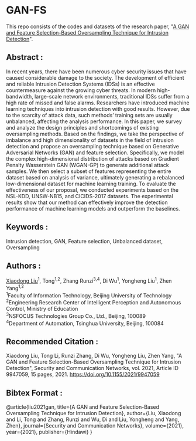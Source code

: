 # GAN-FS
This repo consists of the codes and datasets of the research paper, "[A GAN and Feature Selection-Based Oversampling Technique for
Intrusion Detection](https://www.hindawi.com/journals/scn/2021/9947059/)".
## Abstract :
In recent years, there have been numerous cyber security issues that have caused considerable damage to the society. The development of efficient and reliable Intrusion Detection Systems (IDSs) is an effective countermeasure against the growing cyber threats. In modern high-bandwidth, large-scale network environments, traditional IDSs suffer from a high rate of missed and false alarms. Researchers have introduced machine learning techniques into intrusion detection with good results. However, due to the scarcity of attack data, such methods’ training sets are usually unbalanced, affecting the analysis performance. In this paper, we survey and analyze the design principles and shortcomings of existing oversampling methods. Based on the findings, we take the perspective of imbalance and high dimensionality of datasets in the field of intrusion detection and propose an oversampling technique based on Generative Adversarial Networks (GAN) and feature selection. Specifically, we model the complex high-dimensional distribution of attacks based on Gradient Penalty Wasserstein GAN (WGAN-GP) to generate additional attack samples. We then select a subset of features representing the entire dataset based on analysis of variance, ultimately generating a rebalanced low-dimensional dataset for machine learning training. To evaluate the effectiveness of our proposal, we conducted experiments based on the NSL-KDD, UNSW-NB15, and CICIDS-2017 datasets. The experimental results show that our method can effectively improve the detection performance of machine learning models and  outperform the baselines.
## Keywords :
Intrusion detection, GAN, Feature selection, Unbalanced dataset, Oversampling
## Authors :
[Xiaodong Liu](https://orcid.org/0000-0002-5307-8165)<sup>1</sup>, Tong<sup>1,2</sup>, Zhang Runzi<sup>3,4</sup>, Di Wu<sup>1</sup>, Yongheng Liu<sup>1</sup>, Zhen Yang<sup>1,2</sup>  
<sup>1</sup>Faculty of Information Technology, Beijing University of Technology  
<sup>2</sup>Engineering Research Center of Intelligent Perception and Autonomous  Control, Ministry of Education  
<sup>3</sup>NSFOCUS Technologies Group Co., Ltd., Beijing, 100089  
<sup>4</sup>Department of Automation, Tsinghua University, Beijing, 100084  
## Recommended Citation :
Xiaodong Liu, Tong Li, Runzi Zhang, Di Wu, Yongheng Liu, Zhen Yang, "A GAN and Feature Selection-Based Oversampling Technique for Intrusion Detection", Security and Communication Networks, vol. 2021, Article ID 9947059, 15 pages, 2021. https://doi.org/10.1155/2021/9947059
## Bibtex Format :
@article{liu2021gan,
  title={A GAN and Feature Selection-Based Oversampling Technique for Intrusion Detection},
  author={Liu, Xiaodong and Li, Tong and Zhang, Runzi and Wu, Di and Liu, Yongheng and Yang, Zhen},
  journal={Security and Communication Networks},
  volume={2021},
  year={2021},
  publisher={Hindawi}
}
